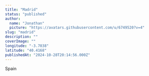 ```yaml
---
title: "Madrid"
status: "published"
author:
  name: "Jonathan"
  picture: "https://avatars.githubusercontent.com/u/6749520?v=4"
slug: "madrid"
description: ""
coverImage: ""
longitude: "-3.7038"
latitude: "40.4168"
publishedAt: "2024-10-28T20:14:56.000Z"
---
```


Spain
